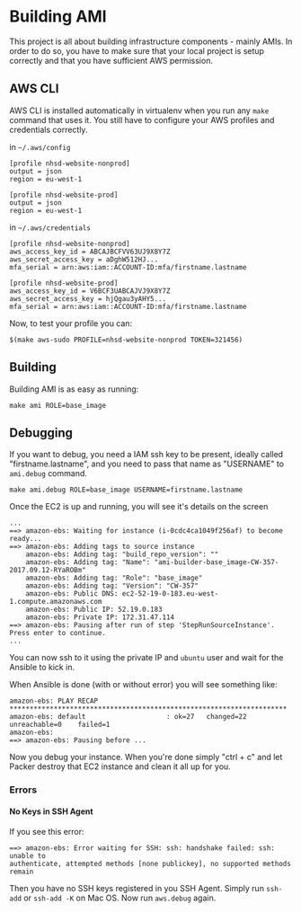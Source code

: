 # Building AMI

This project is all about building infrastructure components - mainly AMIs. In
order to do so, you have to make sure that your local project is setup correctly
and that you have sufficient AWS permission.




## AWS CLI

AWS CLI is installed automatically in virtualenv when you run any `make` command
that uses it. You still have to configure your AWS profiles and credentials
correctly.

in `~/.aws/config`

```
[profile nhsd-website-nonprod]
output = json
region = eu-west-1

[profile nhsd-website-prod]
output = json
region = eu-west-1
```

in `~/.aws/credentials`

```
[profile nhsd-website-nonprod]
aws_access_key_id = ABCAJBCFVV63UJ9X8Y7Z
aws_secret_access_key = aDghW512HJ...
mfa_serial = arn:aws:iam::ACCOUNT-ID:mfa/firstname.lastname

[profile nhsd-website-prod]
aws_access_key_id = V6BCF3UABCAJVJ9X8Y7Z
aws_secret_access_key = hjQgau3yAHY5...
mfa_serial = arn:aws:iam::ACCOUNT-ID:mfa/firstname.lastname
```

Now, to test your profile you can:

```
$(make aws-sudo PROFILE=nhsd-website-nonprod TOKEN=321456)
```




## Building

Building AMI is as easy as running:

```
make ami ROLE=base_image
```




## Debugging

If you want to debug, you need a IAM ssh key to be present, ideally called
"firstname.lastname", and you need to pass that name as "USERNAME" to `ami.debug`
command.

```
make ami.debug ROLE=base_image USERNAME=firstname.lastname
```

Once the EC2 is up and running, you will see it's details on the screen

```
...
==> amazon-ebs: Waiting for instance (i-0cdc4ca1049f256af) to become ready...
==> amazon-ebs: Adding tags to source instance
    amazon-ebs: Adding tag: "build_repo_version": ""
    amazon-ebs: Adding tag: "Name": "ami-builder-base_image-CW-357-2017.09.12-RYaROBm"
    amazon-ebs: Adding tag: "Role": "base_image"
    amazon-ebs: Adding tag: "Version": "CW-357"
    amazon-ebs: Public DNS: ec2-52-19-0-183.eu-west-1.compute.amazonaws.com
    amazon-ebs: Public IP: 52.19.0.183
    amazon-ebs: Private IP: 172.31.47.114
==> amazon-ebs: Pausing after run of step 'StepRunSourceInstance'. Press enter to continue.
...
```

You can now ssh to it using the private IP and `ubuntu` user and wait for the
Ansible to kick in.

When Ansible is done (with or without error) you will see something like:

```
amazon-ebs: PLAY RECAP *********************************************************************
amazon-ebs: default                    : ok=27   changed=22   unreachable=0    failed=1
amazon-ebs:
==> amazon-ebs: Pausing before ...
```

Now you debug your instance. When you're done simply "ctrl + c" and let Packer
destroy that EC2 instance and clean it all up for you.


### Errors


#### No Keys in SSH Agent

If you see this error:

```
==> amazon-ebs: Error waiting for SSH: ssh: handshake failed: ssh: unable to
authenticate, attempted methods [none publickey], no supported methods remain
```

Then you have no SSH keys registered in you SSH Agent. Simply run `ssh-add` or
`ssh-add -K` on Mac OS. Now run `aws.debug` again.
